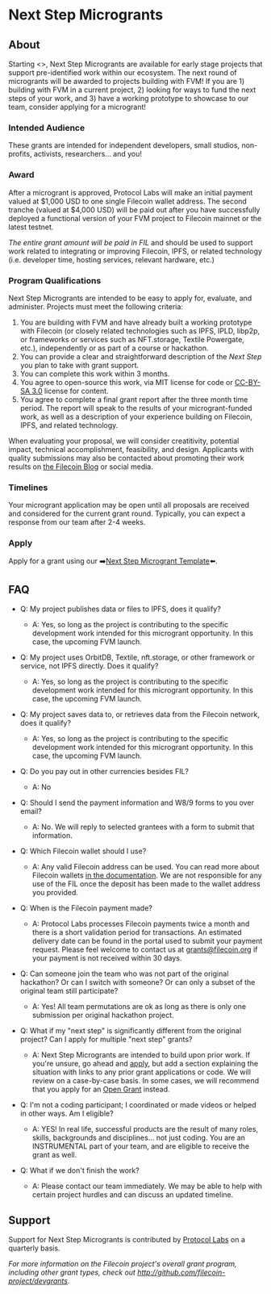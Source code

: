 # Next Step Microgrants

## About

Starting <<INSTER DATE HERE>>, Next Step Microgrants are available for early stage projects that support pre-identified work within our ecosystem. The next round of microgrants will be awarded to projects building with FVM! If you are 1) building with FVM in a current project, 2) looking for ways to fund the next steps of your work, and 3) have a working prototype to showcase to our team, consider applying for a microgrant!

### Intended Audience
These grants are intended for independent developers, small studios, non-profits, activists, researchers... and you! 

### Award
After a microgrant is approved, Protocol Labs will make an initial payment valued at $1,000 USD to one single Filecoin wallet address. The second tranche (valued at $4,000 USD) will be paid out after you have successfully deployed a functional version of your FVM project to Filecoin mainnet or the latest testnet. 
 
_The entire grant amount will be paid in FIL_ and should be used to support work related to integrating or improving Filecoin, IPFS, or related technology (i.e. developer time, hosting services, relevant hardware, etc.)
 
### Program Qualifications
Next Step Microgrants are intended to be easy to apply for, evaluate, and administer. Projects must meet the following criteria:

1. You are building with FVM and have already built a working prototype with Filecoin (or closely related technologies such as IPFS, IPLD, libp2p, or frameworks or services such as NFT.storage, Textile Powergate, etc.), independently or as part of a course or hackathon.
2. You can provide a clear and straightforward description of the _Next Step_ you plan to take with grant support.
3. You can complete this work within 3 months. 
4. You agree to open-source this work, via MIT license for code or [CC-BY-SA 3.0](https://ipfs.io/ipfs/QmVreNvKsQmQZ83T86cWSjPu2vR3yZHGPm5jnxFuunEB9u) license for content.
5. You agree to complete a final grant report after the three month time period. The report will speak to the results of your microgrant-funded work, as well as a description of your experience building on Filecoin, IPFS, and related technology. 

When evaluating your proposal, we will consider creatitivity, potential impact, technical accomplishment, feasibility, and design. Applicants with quality submissions may also be contacted about promoting their work results on [the Filecoin Blog](https://blog.filecoin.io/) or social media.

### Timelines
Your microgrant application may be open until all proposals are received and considered for the current grant round. Typically, you can expect a response from our team after 2-4 weeks. 
 
### Apply
Apply for a grant using our ➡️[Next Step Microgrant Template](https://github.com/filecoin-project/devgrants/issues/new?assignees=mishmosh&labels=type%3Amicrogrant&template=microgrant.md&title=Next+Step+Microgrant%3A+%3CYour+Title+Here%3E)⬅️.

## FAQ

* Q: My project publishes data or files to IPFS, does it qualify?
  * A: Yes, so long as the project is contributing to the specific development work intended for this microgrant opportunity. In this case, the upcoming FVM launch. 

* Q: My project uses OrbitDB, Textile, nft.storage, or other framework or service, not IPFS directly. Does it qualify?
  * A: Yes, so long as the project is contributing to the specific development work intended for this microgrant opportunity. In this case, the upcoming FVM launch. 

* Q: My project saves data to, or retrieves data from the Filecoin network, does it qualify?
  * A: Yes, so long as the project is contributing to the specific development work intended for this microgrant opportunity. In this case, the upcoming FVM launch. 

* Q: Do you pay out in other currencies besides FIL?
  * A: No

* Q: Should I send the payment information and W8/9 forms to you over email?
  * A: No. We will reply to selected grantees with a form to submit that information.

* Q: Which Filecoin wallet should I use?
  * A: Any valid Filecoin address can be used. You can read more about Filecoin wallets [in the documentation](https://docs.filecoin.io/reference/#wallets). We are not responsible for any use of the FIL once the deposit has been made to the wallet address you provided.

* Q: When is the Filecoin payment made?
  * A: Protocol Labs processes Filecoin payments twice a month and there is a short validation period for transactions. An estimated delivery date can be found in the portal used to submit your payment request. Please feel welcome to contact us at grants@filecoin.org if your payment is not received within 30 days. 

* Q: Can someone join the team who was not part of the original hackathon? Or can I switch with someone? Or can only a subset of the original team still participate?
  * A: Yes! All team permutations are ok as long as there is only one submission per original hackathon project.

* Q: What if my "next step" is significantly different from the original project? Can I apply for multiple "next step" grants?
  * A: Next Step Microgrants are intended to build upon prior work. If you're unsure, go ahead and [apply](https://github.com/filecoin-project/devgrants/issues/new?assignees=mishmosh&labels=type%3Amicrogrant&template=microgrant.md&title=Next+Step+Microgrant%3A+%3CYour+Title+Here%3E), but add a section explaining the situation with links to any prior grant applications or code. We will review on a case-by-case basis. In some cases, we will recommend that you apply for an [Open Grant](/open-grants/) instead.

* Q: I'm not a coding participant; I coordinated or made videos or helped in other ways. Am I eligible?
  * A: YES! In real life, successful products are the result of many roles, skills, backgrounds and disciplines... not just coding. You are an INSTRUMENTAL part of your team, and are eligible to receive the grant as well.

* Q: What if we don't finish the work?
  * A: Please contact our team immediately. We may be able to help with certain project hurdles and can discuss an updated timeline. 

## Support
Support for Next Step Microgrants is contributed by [Protocol Labs](https://protocol.ai/) on a quarterly basis.


_For more information on the Filecoin project's overall grant program, including other grant types, check out http://github.com/filecoin-project/devgrants._
